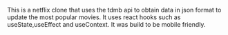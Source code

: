 This is a netflix clone that uses the tdmb api to obtain data in json format to update the most popular movies. It uses react hooks such as useState,useEffect and useContext. It was build to be mobile friendly.
